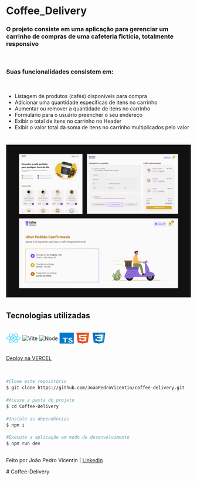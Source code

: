 # Coffee_Delivery

### O projeto consiste em uma aplicação para gerenciar um carrinho de compras de uma cafeteria fictícia, totalmente responsivo
<br>

### Suas funcionalidades consistem em:
<br>

- Listagem de produtos (cafés) disponíveis para compra
- Adicionar uma quantidade específicas de itens no carrinho
- Aumentar ou remover a quantidade de itens no carrinho
- Formulário para o usuário preencher o seu endereço
- Exibir o total de itens no carrinho no Header
- Exibir o valor total da soma de itens no carrinho multiplicados pelo valor

<h1 align="center">
    <img alt="Readme" title="Readme" src="./src/assets/github/gitImg.jpg"/>
 </h1>
 
 ##

 ## Tecnologias utilizadas

 <div style="display: inline_block"><br>
  <img align="center" alt="React" height="30" width="40" src="https://raw.githubusercontent.com/devicons/devicon/master/icons/react/react-original.svg">
  <img align="center" alt="Vite" height="30" width="40" src="https://camo.githubusercontent.com/61e102d7c605ff91efedb9d7e47c1c4a07cef59d3e1da202fd74f4772122ca4e/68747470733a2f2f766974656a732e6465762f6c6f676f2e737667" />
  <img align="center" alt="Node" height="30" width="40" src="https://cdn.jsdelivr.net/gh/devicons/devicon/icons/nodejs/nodejs-original.svg" />
  <img align="center" alt="TypeScript" height="30" width="40" src="https://raw.githubusercontent.com/devicons/devicon/master/icons/typescript/typescript-plain.svg">
  <img align="center" alt="HTML" height="30" width="40" src="https://raw.githubusercontent.com/devicons/devicon/master/icons/html5/html5-original.svg">
  <img align="center" alt="CSS" height="30" width="40" src="https://raw.githubusercontent.com/devicons/devicon/master/icons/css3/css3-original.svg">
</div>
<br>

<a href="https://coffee-delivery-seven-plum.vercel.app/">Deploy na VERCEL</a>

##

```bash

#Clone este repositório
$ git clone https://github.com/JoaoPedroVicentin/coffee-delivery.git

#Acesse a pasta do projeto
$ cd Coffee-Delivery

#Instale as dependências
$ npm i

#Execute a aplicação em modo de desenvolvimento
$ npm run dev
```

##

<p> Feito por João Pedro Vicentin | <a href="https://www.linkedin.com/in/jo%C3%A3o-pedro-vicentin/">Linkedin</a> </p>
#   C o f f e e - D e l i v e r y 
 
 